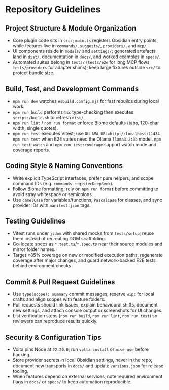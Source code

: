 # Repository Guidelines

## Project Structure & Module Organization
- Core plugin code sits in `src/`; `main.ts` registers Obsidian entry points, while features live in `commands/`, `suggests/`, `providers/`, and `mcp/`.
- UI components reside in `modals/` and `settings/`; generated artefacts land in `dist/`, documentation in `docs/`, and worked examples in `specs/`.
- Automated suites belong in `tests/` (`tests/e2e` for long MCP flows, `tests/providers` for adapter shims); keep large fixtures outside `src/` to protect bundle size.

## Build, Test, and Development Commands
- `npm run dev` watches `esbuild.config.mjs` for fast rebuilds during local work.
- `npm run build` performs `tsc` type-checking then executes `scripts/build.sh` to refresh `dist/`.
- `npm run lint` / `npm run format` enforce Biome defaults (tabs, 120-char width, single quotes).
- `npm run test` executes Vitest; use `OLLAMA_URL=http://localhost:11434 npm run test` when E2E suites need the Ollama `llama3.2:3b` model. `npm run test:watch` and `npm run test:coverage` support watch mode and coverage reports.

## Coding Style & Naming Conventions
- Write explicit TypeScript interfaces, prefer pure helpers, and scope command IDs (e.g. `commands.registerDeepSeek`).
- Follow Biome formatting; rely on `npm run format` before committing to avoid stray whitespace or semicolons.
- Use `camelCase` for variables/functions, `PascalCase` for classes, and sync provider IDs with `manifest.json` tags.

## Testing Guidelines
- Vitest runs under `jsdom` with shared mocks from `tests/setup`; reuse them instead of recreating DOM scaffolding.
- Co-locate specs as `*.test.ts`/`*.spec.ts` near their source modules and mirror folder names.
- Target ≥85% coverage on new or modified execution paths, regenerate coverage after major changes, and guard network-backed E2E tests behind environment checks.

## Commit & Pull Request Guidelines
- Use `type(scope): summary` commit messages; reserve `wip:` for local drafts and align scopes with feature folders.
- Pull requests should link issues, explain behavioural shifts, document new settings, and attach console output or screenshots for UI changes.
- List verification steps (`npm run build`, `npm run lint`, `npm run test`) so reviewers can reproduce results quickly.

## Security & Configuration Tips
- Volta pins Node at `22.20.0`; run `volta install` or `mise use` before hacking.
- Store provider secrets in local Obsidian settings, never in the repo; document new transports in `docs/` and update `versions.json` for release tooling.
- When features depend on external services, note required environment flags in `docs/` or `specs/` to keep automation reproducible.
